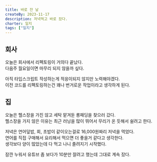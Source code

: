 ```yaml
---
title: 바로 잔 날
createBy: 2023-11-17
description: 저녁먹고 바로 잤다.
charter: 일지
tags: ["일지"]
---
```


## 회사

오늘은 회사에서 리펙토링이 거의다 끝났다.  
다음주 월요일이면 마무리 되지 않을까 싶다.

아직 타입스크립트 작성하는게 적응이되지 않지만 노력해야겠다.  
이전 코드를 리펙토링하는건 꽤나 번거로운 작업이라고 생각하게 된다.

## 집

오늘은 헬스장을 가진 않고 세탁 맡겨둔 롱패딩을 찾으러 갔다.  
헬스장을 가지 않은 이유는 최근 러닝을 많이 뛰어서 무리가 온 듯해서 쉴려고 한다.

저녁은 연어덮밥, 회, 초밥이 같이오는걸로 16,000원짜리 저녁을 먹었다.  
연어를 직접 구매해서 요리해서 먹으면 더 좋을거 같다고 생각한다.  
생각보다 양이 많았는데 다 먹고 나니 졸려지기 시작했다.

잠깐 누워서 유튜브 좀 보다가 10분만 잘려고 했는데 그대로 계속 잤다.
